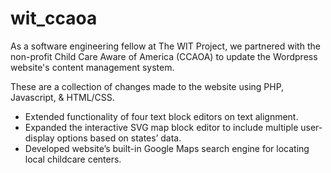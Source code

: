 # wit_ccaoa

As a software engineering fellow at The WIT Project, we partnered with the non-profit Child Care Aware of America (CCAOA) to update the Wordpress website's content management system.

These are a collection of changes made to the website using PHP, Javascript, & HTML/CSS.
- Extended functionality of four text block editors on text alignment.
- Expanded the interactive SVG map block editor to include multiple user-display options based on states’ data.
- Developed website’s built-in Google Maps search engine for locating local childcare centers.
